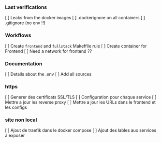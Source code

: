 ### Last verifications
[ ] Leaks from the docker images
[ ] .dockerignore on all containers
[ ] .gitignore (no env !!)

### Workflows
[ ] Create `frontend` and `fullstack` Makeffile rule
[ ] Create container for Frontend
[ ] Need a network for frontend ??

### Documentation
[ ] Details about the .env
[ ] Add all sources

### https
[ ] Generer des certificats SSL/TLS
[ ] Configuration pour chaque service 
[ ] Mettre a jour les reverse proxy
[ ] Mettre a jour les URLs dans le frontend et les configs


### site non local
[ ] Ajout de traefik dans le docker compose
[ ] Ajout des lables aux services a exposer
